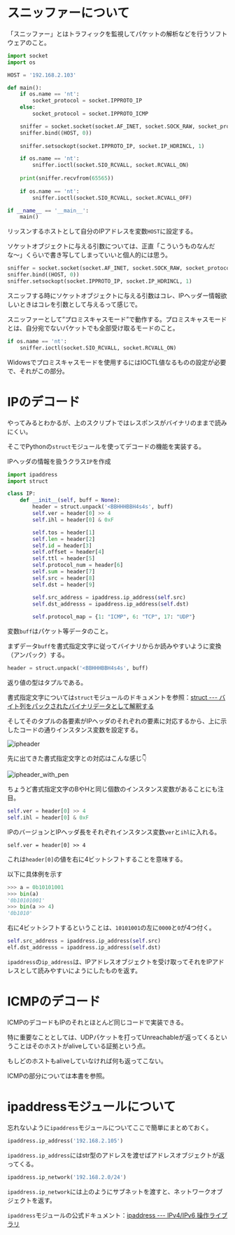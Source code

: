 # スニッファーについて

「スニッファー」とはトラフィックを監視してパケットの解析などを行うソフトウェアのこと。

```python
import socket
import os

HOST = '192.168.2.103'

def main():    
    if os.name == 'nt':
        socket_protocol = socket.IPPROTO_IP
    else:       
        socket_protocol = socket.IPPROTO_ICMP

    sniffer = socket.socket(socket.AF_INET, socket.SOCK_RAW, socket_protocol)
    sniffer.bind((HOST, 0))
    
    sniffer.setsockopt(socket.IPPROTO_IP, socket.IP_HDRINCL, 1)

    if os.name == 'nt':        
        sniffer.ioctl(socket.SIO_RCVALL, socket.RCVALL_ON)
    
    print(sniffer.recvfrom(65565))
        
    if os.name == 'nt':
        sniffer.ioctl(socket.SIO_RCVALL, socket.RCVALL_OFF)

if __name__ == '__main__':
    main()
```

リッスンするホストとして自分のIPアドレスを変数`HOST`に設定する。

ソケットオブジェクトに与える引数については、正直「こういうものなんだな〜」くらいで書き写してしまっていいと個人的には思う。

```python
sniffer = socket.socket(socket.AF_INET, socket.SOCK_RAW, socket_protocol)
sniffer.bind((HOST, 0))
sniffer.setsockopt(socket.IPPROTO_IP, socket.IP_HDRINCL, 1)
```

スニッフする時にソケットオブジェクトに与える引数はコレ、IPヘッダー情報欲しいときはコレを引数として与えるって感じで。

スニッファーとして”プロミスキャスモード”で動作する。プロミスキャスモードとは、自分宛でないパケットでも全部受け取るモードのこと。

```python
if os.name == 'nt':
    sniffer.ioctl(socket.SIO_RCVALL, socket.RCVALL_ON)
```

Widowsでプロミスキャスモードを使用するにはIOCTL値なるものの設定が必要で、それがこの部分。

# IPのデコード

やってみるとわかるが、上のスクリプトではレスポンスがバイナリのままで読みにくい。

そこでPythonの`struct`モジュールを使ってデコードの機能を実装する。

IPヘッダの情報を扱うクラス`IP`を作成

```python
import ipaddress
import struct

class IP:
    def __init__(self, buff = None):        
        header = struct.unpack('<BBHHHBBH4s4s', buff)
        self.ver = header[0] >> 4
        self.ihl = header[0] & 0xF

        self.tos = header[1]
        self.len = header[2]
        self.id = header[3]
        self.offset = header[4]
        self.ttl = header[5]
        self.protocol_num = header[6]
        self.sum = header[7]
        self.src = header[8]
        self.dst = header[9]

        self.src_address = ipaddress.ip_address(self.src)
        self.dst_addresss = ipaddress.ip_address(self.dst)
        
        self.protocol_map = {1: "ICMP", 6: "TCP", 17: "UDP"}
```

変数`buff`はパケット等データのこと。

まずデータ`buff`を書式指定文字に従ってバイナリからか読みやすいように変換（アンパック）する。

```python
header = struct.unpack('<BBHHHBBH4s4s', buff)
```

返り値の型はタプルである。

書式指定文字については`struct`モジュールのドキュメントを参照：[struct --- バイト列をパックされたバイナリデータとして解釈する](https://docs.python.org/ja/3/library/struct.html)

そしてそのタプルの各要素がIPヘッダのそれぞれの要素に対応するから、上に示したコードの通りインスタンス変数を設定する。

![ipheader](https://user-images.githubusercontent.com/85237728/168715225-fa8b86e0-60fd-4bec-a7d5-32bb695ae136.png)

先に出てきた書式指定文字との対応はこんな感じ👇

![ipheader_with_pen](https://user-images.githubusercontent.com/85237728/168715359-89ae11dd-6f62-428c-b6bb-251ea12dfc48.png)

ちょうど書式指定文字のBやHと同じ個数のインスタンス変数があることにも注目。

```python
self.ver = header[0] >> 4
self.ihl = header[0] & 0xF
```

IPのバージョンとIPヘッダ長をそれぞれインスタンス変数`ver`と`ihl`に入れる。

```
self.ver = header[0] >> 4
```

これは`header[0]`の値を右に4ビットシフトすることを意味する。

以下に具体例を示す

```python
>>> a = 0b10101001
>>> bin(a)
'0b10101001'
>>> bin(a >> 4)
'0b1010'
```

右に4ビットシフトするということは、`10101001`の左に`0000`と`0`が4つ付く。

```python
self.src_address = ipaddress.ip_address(self.src) 
elf.dst_addresss = ipaddress.ip_address(self.dst)
```

`ipaddress`の`ip_address`は、IPアドレスオブジェクトを受け取ってそれをIPアドレスとして読みやすいにようにしたものを返す。

# ICMPのデコード

ICMPのデコードもIPのそれとほとんど同じコードで実装できる。

特に重要なこととしては、UDPパケットを打ってUnreachableが返ってくるということはそのホストがaliveしている証拠という点。

もしどのホストもaliveしていなければ何も返ってこない。

ICMPの部分については本書を参照。

# ipaddressモジュールについて

忘れないように`ipaddress`モジュールについてここで簡単にまとめておく。

```python
ipaddress.ip_address('192.168.2.105')
```

`ipaddress.ip_address`にはstr型のアドレスを渡せばアドレスオブジェクトが返ってくる。

```python 
ipaddress.ip_network('192.168.2.0/24')
```

`ipaddress.ip_network`には上のようにサブネットを渡すと、ネットワークオブジェクトを返す。

`ipaddress`モジュールの公式ドキュメント：[ipaddress --- IPv4/IPv6 操作ライブラリ](https://docs.python.org/ja/3/library/ipaddress.html)
